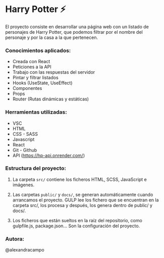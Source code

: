 # Harry Potter ⚡

El proyecto consiste en desarrollar una página web con un listado de personajes de Harry Potter, que
podemos filtrar por el nombre del personaje y por la casa a la que pertenecen.

### Conocimientos aplicados:

- Creada con React
- Peticiones a la API
- Trabajo con las respuestas del servidor
- Pintar y filtrar listados
- Hooks (UseState, UseEffect)
- Componentes
- Props
- Router (Rutas dinámicas y estáticas)

### Herramientas utilizadas:

- VSC
- HTML
- CSS - SASS
- Javascript
- React
- Git - Github
- API (https://hp-api.onrender.com/)

### Estructura del proyecto:

1. La carpeta `src/` contiene los ficheros HTML, SCSS, JavaScript e imágenes.

2. Las carpetas `public/` y `docs/`, se generan automáticamente cuando arrancamos el proyecto. GULP lee los fichero que se encuentran en la carpeta src/, los procesa y después, los genera dentro de public/ y docs/.

3. Los ficheros que están sueltos en la raíz del repositorio, como gulpfile.js, package.json... Son la configuración del proyecto.

### Autora:

@alexandracampo
